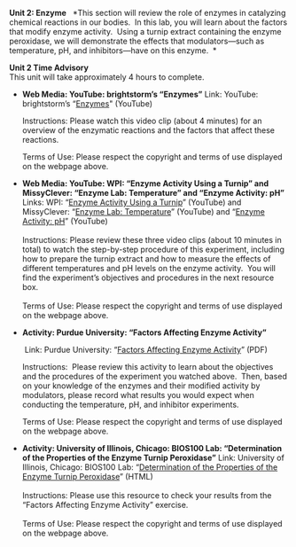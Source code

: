**Unit 2: Enzyme** <span id="2"></span> 
*This section will review the role of enzymes in catalyzing chemical
reactions in our bodies.  In this lab, you will learn about the factors
that modify enzyme activity.  Using a turnip extract containing the
enzyme peroxidase, we will demonstrate the effects that modulators—such
as temperature, pH, and inhibitors—have on this enzyme.  *

**Unit 2 Time Advisory**  
This unit will take approximately 4 hours to complete.

-   **Web Media: YouTube: brightstorm’s “Enzymes”**
    Link: YouTube: brightstorm’s
    “[Enzymes](http://www.youtube.com/watch?v=870MWm0peRI&feature=related)"
    (YouTube)  
      
     Instructions: Please watch this video clip (about 4 minutes) for an
    overview of the enzymatic reactions and the factors that affect
    these reactions.  
      
     Terms of Use: Please respect the copyright and terms of use
    displayed on the webpage above.

-   **Web Media: YouTube: WPI: “Enzyme Activity Using a Turnip” and
    MissyClever: “Enzyme Lab: Temperature” and “Enzyme Activity: pH”**
    Links: WPI: “[Enzyme Activity Using a
    Turnip](http://www.youtube.com/watch?v=uOpFbKQXtU0&feature=related)”
    (YouTube) and MissyClever: “[Enzyme Lab:
    Temperature](http://www.youtube.com/watch?v=qBKHWQZxwL4)” (YouTube)
    and “[Enzyme Activity:
    pH](http://www.youtube.com/watch?v=UDcy5NKOslE&feature=mfu_in_order&list=UL)”
    (YouTube)  
        
     Instructions: Please review these three video clips (about 10
    minutes in total) to watch the step-by-step procedure of this
    experiment, including how to prepare the turnip extract and how to
    measure the effects of different temperatures and pH levels on the
    enzyme activity.  You will find the experiment’s objectives and
    procedures in the next resource box.   
        
     Terms of Use: Please respect the copyright and terms of use
    displayed on the webpage above.

-   **Activity: Purdue University: “Factors Affecting Enzyme Activity”**

     Link: Purdue University: “[Factors Affecting Enzyme
    Activity](http://www.chem.purdue.edu/teacher/table_of_contents/Spectronic%20Educator/ENZYME.pdf)”
    (PDF) 

    Instructions:  Please review this activity to learn about the
    objectives and the procedures of the experiment you watched above. 
    Then, based on your knowledge of the enzymes and their modified
    activity by modulators, please record what results you would expect
    when conducting the temperature, pH, and inhibitor experiments.  
      
     Terms of Use: Please respect the copyright and terms of use
    displayed on the webpage above.  

-   **Activity: University of Illinois, Chicago: BIOS100 Lab:
    “Determination of the Properties of the Enzyme Turnip Peroxidase”**
    Link: University of Illinois, Chicago: BIOS100 Lab: “[Determination
    of the Properties of the Enzyme Turnip
    Peroxidase](http://www.uic.edu/classes/bios/bios100/labs/enzyme.htm)”
    (HTML)  
        
     Instructions: Please use this resource to check your results from
    the “Factors Affecting Enzyme Activity” exercise.   
        
     Terms of Use: Please respect the copyright and terms of use
    displayed on the webpage above.


